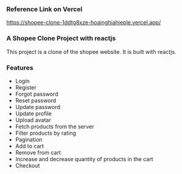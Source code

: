 ### Reference Link on Vercel

https://shopee-clone-1ddtg8xze-hoainghiahieple.vercel.app/

### A Shopee Clone Project with reactjs

This project is a clone of the shopee website. It is built with reactjs.

### Features

- Login
- Register
- Forgot password
- Reset password
- Update password
- Update profile
- Upload avatar
- Fetch products from the server
- Filter products by rating
- Pagination
- Add to cart
- Remove from cart
- Increase and decrease quantity of products in the cart
- Checkout
